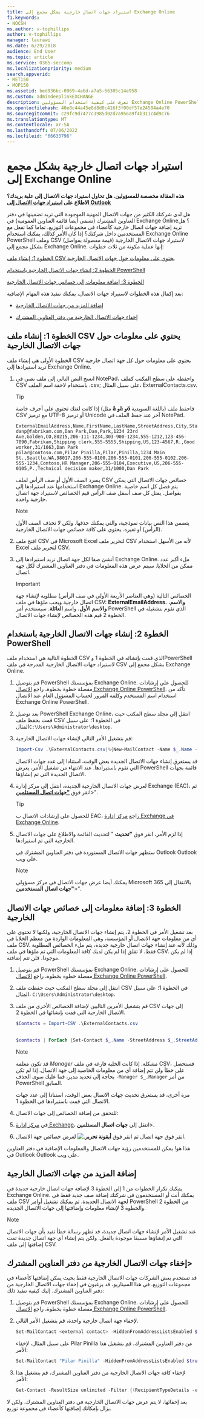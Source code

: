 ```yaml
---
title: استيراد جهات اتصال خارجية بشكل مجمع إلى Exchange Online
f1.keywords:
- NOCSH
ms.author: v-tophillips
author: v-tophillips
manager: laurawi
ms.date: 6/29/2018
audience: End User
ms.topic: article
ms.service: O365-seccomp
ms.localizationpriority: medium
search.appverid:
- MET150
- MOP150
ms.assetid: bed936bc-0969-4a6d-a7a5-66305c14e958
ms.custom: admindeeplinkEXCHANGE
description: تعرف على كيفية استخدام المسؤولين Exchange Online PowerShell وملف CSV لاستيراد جهات الاتصال الخارجية بشكل مجمع إلى قائمة العناوين العمومية.
ms.openlocfilehash: 40e8c44a45e8d8d0c416f3f00df57e24504a4e70
ms.sourcegitcommit: c29fc9d7477c3985d02d7a956a9f4b311c4d9c76
ms.translationtype: MT
ms.contentlocale: ar-SA
ms.lasthandoff: 07/06/2022
ms.locfileid: "66633796"
---
```

# <a name="bulk-import-external-contacts-to-exchange-online"></a>استيراد جهات اتصال خارجية بشكل مجمع إلى Exchange Online

**هذه المقالة مخصصة للمسؤولين. هل تحاول استيراد جهات الاتصال إلى علبة بريدك؟ الاطلاع على [استيراد جهات الاتصال إلى Outlook](https://support.office.com/article/bb796340-b58a-46c1-90c7-b549b8f3c5f8)**
   
هل لدى شركتك الكثير من جهات الاتصال المهنية الموجودة التي تريد تضمينها في دفتر العناوين المشترك (تسمى أيضا قائمة العناوين العمومية) في Exchange Online؟ هل تريد إضافة جهات اتصال خارجية كأعضاء في مجموعات التوزيع، تماما كما تفعل مع المستخدمين داخل شركتك؟ إذا كان الأمر كذلك، يمكنك استخدام Exchange Online PowerShell وملف CSV (قيمة مفصولة بفواصل) لاستيراد جهات الاتصال الخارجية بشكل مجمع إلى Exchange Online. إنها عملية مكونة من ثلاث خطوات:
  
[الخطوة 1: إنشاء ملف CSV يحتوي على معلومات حول جهات الاتصال الخارجية](#step-1-create-a-csv-file-that-contains-information-about-the-external-contacts)

[الخطوة 2: إنشاء جهات الاتصال الخارجية باستخدام PowerShell](#step-2-create-the-external-contacts-with-powershell) 

[الخطوة 3: إضافة معلومات إلى خصائص جهات الاتصال الخارجية](#step-3-add-information-to-the-properties-of-the-external-contacts)

بعد إكمال هذه الخطوات لاستيراد جهات الاتصال، يمكنك تنفيذ هذه المهام الإضافية:
  
- [إضافة المزيد من جهات الاتصال الخارجية](#add-more-external-contacts)
  
- [إخفاء جهات الاتصال الخارجية من دفتر العناوين المشترك](#hide-external-contacts-from-the-shared-address-book)
  
## <a name="step-1-create-a-csv-file-that-contains-information-about-the-external-contacts"></a>الخطوة 1: إنشاء ملف CSV يحتوي على معلومات حول جهات الاتصال الخارجية

الخطوة الأولى هي إنشاء ملف CSV يحتوي على معلومات حول كل جهة اتصال خارجية تريد استيرادها إلى Exchange Online. 
  
1. انسخ النص التالي إلى ملف نصي في NotePad، واحفظه على سطح المكتب كملف CSV باستخدام لاحقة اسم الملف .csv; على سبيل المثال، ExternalContacts.csv.
    
    > [!TIP]
    > إذا كانت لغتك تحتوي على أحرف خاصة (مثل **å** **وä** **وö** باللغة السويدية) فاحفظ ملف CSV مع ترميز UTF-8 أو ترميز Unicode آخر عند حفظ الملف في NotePad. 
  
    ```text
    ExternalEmailAddress,Name,FirstName,LastName,StreetAddress,City,StateorProvince,PostalCode,Phone,MobilePhone,Pager,HomePhone,Company,Title,OtherTelephone,Department,CountryOrRegion,Fax,Initials,Notes,Office,Manager
    danp@fabrikam.com,Dan Park,Dan,Park,1234 23rd Ave,Golden,CO,80215,206-111-1234,303-900-1234,555-1212,123-456-7890,Fabrikam,Shipping clerk,555-5555,Shipping,US,123-4567,R.,Good worker,31/1663,Dan Park
    pilar@contoso.com,Pilar Pinilla,Pilar,Pinilla,1234 Main St.,Seattle,WA,98017,206-555-0100,206-555-0101,206-555-0102,206-555-1234,Contoso,HR Manager,206-555-0104,Executive,US,206-555-0105,P.,Technical decision maker,31/1000,Dan Park
    ```

    يسرد الصف الأول أو صف الرأس لملف CSV خصائص جهات الاتصال التي يمكن استخدامها عند استيرادها إلى Exchange Online. يتم فصل كل اسم خاصية بفواصل. يمثل كل صف أسفل صف الرأس قيم الخصائص لاستيراد جهة اتصال خارجية واحدة. 
    
    > [!NOTE]
    > يتضمن هذا النص بيانات نموذجية، والتي يمكنك حذفها. ولكن لا تحذف الصف الأول (الرأس) أو تغيره. يحتوي على كافة خصائص جهات الاتصال الخارجية. 
  
2. افتح ملف CSV في Microsoft Excel لتحرير ملف CSV لأنه من الأسهل استخدام Excel لتحرير ملف CSV.
    
3. أنشئ صفا لكل جهة اتصال تريد استيرادها إلى Exchange Online. ملء أكبر عدد ممكن من الخلايا. سيتم عرض هذه المعلومات في دفتر العناوين المشترك لكل جهة اتصال. 
    
    > [!IMPORTANT]
    >  الخصائص التالية (وهي العناصر الأربعة الأولى في صف الرأس) مطلوبة لإنشاء جهة اتصال خارجية ويجب ملؤها في ملف CSV: **ExternalEmailAddress**، **والاسم**، **والاسم الأول**، واسم **العائلة**. سيستخدم أمر PowerShell الذي تقوم بتشغيله في الخطوة 2 قيم هذه الخصائص لإنشاء جهات الاتصال. 

## <a name="step-2-create-the-external-contacts-with-powershell"></a>الخطوة 2: إنشاء جهات الاتصال الخارجية باستخدام PowerShell

الخطوة التالية هي استخدام ملف CSV الذي قمت بإنشائه في الخطوة 1 وPowerShell لاستيراد جهات الاتصال الخارجية المدرجة في ملف CSV بشكل مجمع إلى Exchange Online. 
  
1.  قم بتوصيل PowerShell بمؤسستك Exchange Online. للحصول على إرشادات مفصلة خطوة بخطوة، راجع [الاتصال Exchange Online PowerShell](/powershell/exchange/connect-to-exchange-online-powershell). تأكد من استخدام اسم المستخدم وكلمة المرور لحساب المسؤول العام عند الاتصال Exchange Online PowerShell. 
    
2. بعد توصيل PowerShell Exchange Online، انتقل إلى مجلد سطح المكتب حيث قمت بحفظ ملف CSV في الخطوة 1؛ على سبيل المثال`C:\Users\Administrator\desktop`.
    
3. قم بتشغيل الأمر التالي لإنشاء جهات الاتصال الخارجية:

    ```powershell
    Import-Csv .\ExternalContacts.csv|%{New-MailContact -Name $_.Name -DisplayName $_.Name -ExternalEmailAddress $_.ExternalEmailAddress -FirstName $_.FirstName -LastName $_.LastName}
    ```

    قد يستغرق إنشاء جهات الاتصال الجديدة بعض الوقت، استنادا إلى عدد جهات الاتصال التي تقوم باستيرادها. عند الانتهاء من تشغيل الأمر، يعرض PowerShell قائمة بجهات الاتصال الجديدة التي تم إنشاؤها. 
    
4. لعرض جهات الاتصال الخارجية الجديدة، انتقل إلى مركز إدارة Exchange (EAC)، ثم انقر فوق <a href="https://go.microsoft.com/fwlink/?linkid=2182970" target="_blank">**"جهات اتصال المستلمين**</a>\>". 
    
    > [!TIP]
    > للحصول على إرشادات الاتصال ب EAC، راجع [مركز إدارة Exchange في Exchange Online](/exchange/exchange-admin-center). 
  
5. إذا لزم الأمر، انقر فوق **"تحديث** " لتحديث القائمة والاطلاع على جهات الاتصال الخارجية التي تم استيرادها. 
    
    ستظهر جهات الاتصال المستوردة في دفتر العناوين المشترك في Outlook Outlook على ويب.
    
    > [!NOTE]
    > يمكنك أيضا عرض جهات الاتصال في مركز مسؤولي Microsoft 365 بالانتقال إلى **"جهات اتصال** **المستخدمين**\>". 

## <a name="step-3-add-information-to-the-properties-of-the-external-contacts"></a>الخطوة 3: إضافة معلومات إلى خصائص جهات الاتصال الخارجية

بعد تشغيل الأمر في الخطوة 2، يتم إنشاء جهات الاتصال الخارجية، ولكنها لا تحتوي على أي من معلومات جهة الاتصال أو المؤسسة، وهي المعلومات الواردة من معظم الخلايا في ملف CSV. وذلك لأنه عند إنشاء جهات اتصال خارجية جديدة، يتم ملء الخصائص المطلوبة فقط. لا تقلق إذا لم يكن لديك كافة المعلومات التي تم ملؤها في ملف CSV. إذا لم يكن موجودا، فلن تتم إضافته.
  
1.  قم بتوصيل PowerShell بمؤسستك Exchange Online. للحصول على إرشادات مفصلة خطوة بخطوة، راجع [الاتصال Exchange Online PowerShell](/powershell/exchange/connect-to-exchange-online-powershell).
    
2. انتقل إلى مجلد سطح المكتب حيث حفظت ملف CSV في الخطوة 1؛ على سبيل المثال، `C:\Users\Administrator\desktop`.
    
3. قم بتشغيل الأمرين التاليين لإضافة الخصائص الأخرى من ملف CSV إلى جهات الاتصال الخارجية التي قمت بإنشائها في الخطوة 2.
    
    ```powershell
    $Contacts = Import-CSV .\ExternalContacts.csv
  
    ```

    ```powershell
    $contacts | ForEach {Set-Contact $_.Name -StreetAddress $_.StreetAddress -City $_.City -StateorProvince $_.StateorProvince -PostalCode $_.PostalCode -Phone $_.Phone -MobilePhone $_.MobilePhone -Pager $_.Pager -HomePhone $_.HomePhone -Company $_.Company -Title $_.Title -OtherTelephone $_.OtherTelephone -Department $_.Department -Fax $_.Fax -Initials $_.Initials -Notes  $_.Notes -Office $_.Office -Manager $_.Manager}
    ```

    > [!NOTE]
    > قد تكون معلمة  _Manager_ مشكلة. إذا كانت الخلية فارغة في ملف CSV، فستحصل على خطأ ولن تتم إضافة أي من معلومات الخاصية إلى جهة الاتصال. إذا لم تكن بحاجة إلى تحديد مدير، فما عليك سوى الحذف  ` -Manager $_.Manager ` من أمر PowerShell السابق. 
  
    مرة أخرى، قد يستغرق تحديث جهات الاتصال بعض الوقت، استنادا إلى عدد جهات الاتصال التي قمت باستيرادها في الخطوة 1. 
    
4. للتحقق من إضافة الخصائص إلى جهات الاتصال: 
    
1. في <a href="https://go.microsoft.com/fwlink/p/?linkid=2059104" target="_blank">مركز إدارة Exchange</a>، انتقل إلى **جهات اتصال المستلمين**\>.
    
2. انقر فوق جهة اتصال ثم انقر فوق **أيقونة تحرير**![.](../media/ebd260e4-3556-4fb0-b0bb-cc489773042c.gif) لعرض خصائص جهة الاتصال. 
    
هذا هو! يمكن للمستخدمين رؤية جهات الاتصال والمعلومات الإضافية في دفتر العناوين في Outlook Outlook على ويب.
  
## <a name="add-more-external-contacts"></a>إضافة المزيد من جهات الاتصال الخارجية

يمكنك تكرار الخطوات من 1 إلى الخطوة 3 لإضافة جهات اتصال خارجية جديدة في Exchange Online. يمكنك أنت أو المستخدمون في شركتك إضافة صف جديد فقط في ملف CSV لجهة الاتصال الجديدة. ثم يمكنك تشغيل أوامر PowerShell من الخطوة 2 والخطوة 3 لإنشاء معلومات وإضافتها إلى جهات الاتصال الجديدة.
  
> [!NOTE]
> عند تشغيل الأمر لإنشاء جهات اتصال جديدة، قد تظهر رسالة خطأ تفيد بأن جهات الاتصال التي تم إنشاؤها مسبقا موجودة بالفعل. ولكن يتم إنشاء أي جهة اتصال جديدة تمت إضافتها إلى ملف CSV. 
  
## <a name="hide-external-contacts-from-the-shared-address-book"></a>إخفاء جهات الاتصال الخارجية من دفتر العناوين المشترك>

قد تستخدم بعض الشركات جهات الاتصال الخارجية فقط بحيث يمكن إضافتها كأعضاء في مجموعات التوزيع. في هذا السيناريو، قد يرغبون في إخفاء جهات الاتصال الخارجية من دفتر العناوين المشترك. إليك كيفية تنفيذ ذلك:
  
1.  قم بتوصيل PowerShell بمؤسستك Exchange Online. للحصول على إرشادات مفصلة خطوة بخطوة، راجع [الاتصال Exchange Online PowerShell](/powershell/exchange/connect-to-exchange-online-powershell).
    
2. لإخفاء جهة اتصال خارجية واحدة، قم بتشغيل الأمر التالي.
    
    ```powershell
    Set-MailContact <external contact> -HiddenFromAddressListsEnabled $true 
    ```

    على سبيل المثال، لإخفاء Pilar Pinilla من دفتر العناوين المشترك، قم بتشغيل هذا الأمر:

    ```powershell
    Set-MailContact "Pilar Pinilla" -HiddenFromAddressListsEnabled $true
    ```

3. لإخفاء كافة جهات الاتصال الخارجية من دفتر العناوين المشترك، قم بتشغيل هذا الأمر:

    ```powershell
    Get-Contact -ResultSize unlimited -Filter {(RecipientTypeDetails -eq 'MailContact')} | Set-MailContact -HiddenFromAddressListsEnabled $true  
    ```

بعد إخفائها، لا يتم عرض جهات الاتصال الخارجية في دفتر العناوين المشترك، ولكن لا يزال بإمكانك إضافتها كأعضاء في مجموعة توزيع.